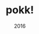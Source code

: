 ---
link: 'https://sm-ll.bandcamp.com/album/sm-ll-0000'
title: pokk!
artist: pokk!
format: sm-ll
cat_prefix: smll
number: '0000'
edition: digital vinyl
limited: unlimited '300'
date: "2016"
---